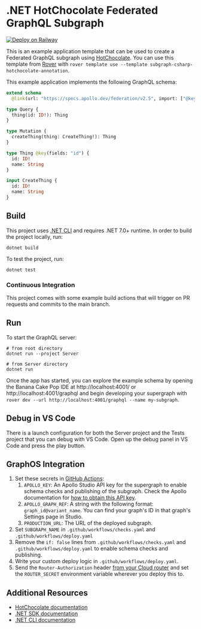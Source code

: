 # .NET HotChocolate Federated GraphQL Subgraph

[![Deploy on Railway](https://railway.app/button.svg)](https://railway.app/template/cJcDcc?referralCode=neALOu)

This is an example application template that can be used to create a Federated GraphQL subgraph using [HotChocolate](https://chillicream.com/docs/hotchocolate/v13). You can use this template from [Rover](https://www.apollographql.com/docs/rover/commands/template/) with `rover template use --template subgraph-csharp-hotchocolate-annotation`.

This example application implements the following GraphQL schema:

```graphql
extend schema
  @link(url: "https://specs.apollo.dev/federation/v2.5", import: ["@key"])

type Query {
  thing(id: ID!): Thing
}

type Mutation {
  createThing(thing: CreateThing!): Thing
}

type Thing @key(fields: "id") {
  id: ID!
  name: String
}

input CreateThing {
  id: ID!
  name: String
}
```

## Build

This project uses [.NET CLI](https://learn.microsoft.com/en-us/dotnet/core/tools/) and requires .NET 7.0+ runtime. In order to build the project locally, run:

```shell
dotnet build
```

To test the project, run:

```shell
dotnet test
```

### Continuous Integration

This project comes with some example build actions that will trigger on PR requests and commits to the main branch.

## Run

To start the GraphQL server:

```shell script
# from root directory
dotnet run --project Server

# from Server directory
dotnet run
```

Once the app has started, you can explore the example schema by opening the Banana Cake Pop IDE at http://localhost:4001/ or http://localhost:4001/graphql and begin developing your supergraph with `rover dev --url http://localhost:4001/graphql --name my-subgraph`.

## Debug in VS Code

There is a launch configuration for both the Server project and the Tests project that you can debug with VS Code. Open up the debug panel in VS Code and press the play button.

## GraphOS Integration

1. Set these secrets in [GitHub Actions](https://docs.github.com/en/actions/security-guides/using-secrets-in-github-actions#creating-secrets-for-a-repository):
   1. `APOLLO_KEY`: An Apollo Studio API key for the supergraph to enable schema checks and publishing of the subgraph. Check the Apollo documentation for [how to obtain this API key](https://www.apollographql.com/docs/graphos/api-keys/#graph-api-keys).
   2. `APOLLO_GRAPH_REF`: A string with the following format: `graph_id@variant_name`. You can find your graph's ID in that graph's Settings page in Studio.
   3. `PRODUCTION_URL`: The URL of the deployed subgraph.
3. Set `SUBGRAPH_NAME` in `.github/workflows/checks.yaml` and `.github/workflows/deploy.yaml`
4. Remove the `if: false` lines from `.github/workflows/checks.yaml` and `.github/workflows/deploy.yaml` to enable schema checks and publishing.
5. Write your custom deploy logic in `.github/workflows/deploy.yaml`.
6. Send the `Router-Authorization` header [from your Cloud router](https://www.apollographql.com/docs/graphos/routing/cloud-configuration#managing-secrets) and set the `ROUTER_SECRET` environment variable wherever you deploy this to.

## Additional Resources

- [HotChocolate documentation](https://chillicream.com/docs/hotchocolate/v13)
- [.NET SDK documentation](https://learn.microsoft.com/en-us/dotnet/core/sdk)
- [.NET CLI documentation](https://learn.microsoft.com/en-us/dotnet/core/tools/)
